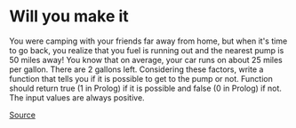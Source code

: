 # Will you make it

You were camping with your friends far away from home, but when
it's time to go back, you realize that you fuel is running out
and the nearest pump is 50 miles away! You know that on average,
your car runs on about 25 miles per gallon. There are 2 gallons left.
Considering these factors, write a function that tells you if it is
possible to get to the pump or not. Function should return true
(1 in Prolog) if it is possible and false (0 in Prolog) if not.
The input values are always positive.

[Source](https://www.codewars.com/kata/5861d28f124b35723e00005e)
